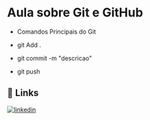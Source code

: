 
# Aula sobre Git e GitHub

- Comandos Principais do Git

- git Add .
- git commit -m "descricao"
- git push




## 🔗 Links
[![linkedin](https://img.shields.io/badge/linkedin-0A66C2?style=for-the-badge&logo=linkedin&logoColor=white)](https://www.linkedin.com/in/gustavo-rodrigues-066065128/)


